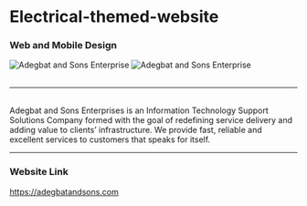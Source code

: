 # Electrical-themed-website

### Web and Mobile Design
![Adegbat and Sons Enterprise](https://res.cloudinary.com/precious24/image/upload/v1617099194/ade.jpg) ![Adegbat and Sons Enterprise](https://res.cloudinary.com/precious24/image/upload/v1617099194/adegbatSonsMobile.jpg)
<br>
<br>
<hr>
<br>
Adegbat and Sons Enterprises is an Information Technology Support Solutions Company formed with the goal of redefining service delivery and adding value to clients’ infrastructure. We provide fast, reliable and excellent services to customers that speaks for itself.
<hr>

### Website Link
https://adegbatandsons.com
